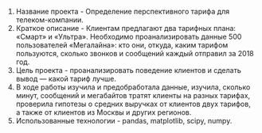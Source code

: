 1. Название проекта - Определение перспективного тарифа для телеком-компании.
2. Краткое описание - Клиентам предлагают два тарифных плана: «Смарт» и «Ультра». Необходимо проанализировать данные 500 пользователей «Мегалайна»: кто они, откуда, каким тарифом пользуются, сколько звонков и сообщений каждый отправил за 2018 год. 
3. Цель проекта -  проанализировать поведение клиентов и сделать вывод — какой тариф лучше.
4. В ходе работы изучила и предобработала данные, изучила, сколько минут, сообщений и мегабайтов тратят клиенты на разных тарифах, проверила гипотезы о средних выручках от клиентов двух тарифов, а также от клиентов из Москвы и других регионов.
5. Использованные технологии - pandas, matplotlib, scipy, numpy.

